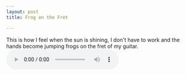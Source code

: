 ```yaml
---
layout: post
title: Frog on the Fret

---
```


This is how I feel when the sun is shining, I don't have to work and the hands become jumping frogs on the fret of my guitar.
<audio controls>
  <source src="/assets/recs/frogonthefret.mp3" type="audio/mpeg">
Your browser does not support the audio element.
</audio>
